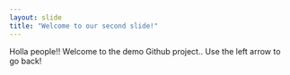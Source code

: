 ```yaml
---
layout: slide
title: "Welcome to our second slide!"
---
```

Holla people!! Welcome to the demo Github project..
Use the left arrow to go back!
